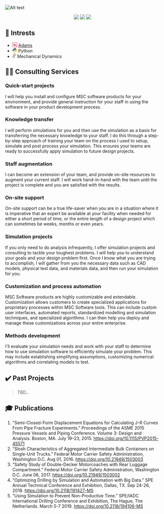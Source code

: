 
![Alt text](videos/crankshaft_cropped.gif) 

    

<div align="center">

[![](https://img.shields.io/badge/Connect-blue?logo=linkedin)](https://www.linkedin.com/in/bjthornton/) 
[![](https://img.shields.io/badge/Follow-gray?logo=github)](https://github.com/bthornton191)
[![](https://custom-icon-badges.demolab.com/badge/Contact-teal?logo=mail)](mailto:ben.thornton@hexagon.com)
</div>

## :brain: Intrests
* <img src="images/adams.png" alt="adams" height="15"/> [Adams](https://hexagon.com/products/product-groups/computer-aided-engineering-software/adams)
* <img src="images/python.png" alt="python" height="15"/> Python
* <img src="images/gears.png" alt="gears" height="15"/> Mechanical Dynamics

## :man_technologist: Consulting Services
### Quick-start projects
I will help you install and configure MSC software products for your environment, and provide general instruction for your staff in using the 
software in your product development process.

### Knowledge transfer
I will perform simulations for you and then use the simulation as a basis for transferring the necessary 
knowledge to your staff. I do this through a step-by-step approach of training your team on the process I used to setup, simulate and 
post process your simulation. This ensures your teams are ready to successfully apply simulation to future design projects.

### Staff augmentation
I can become an extension of your team, and provide on-site resources to augment your current staff. 
I will work hand-in-hand with the team until the project is complete and
you are satisfied with the results.

### On-site support
On-site support can be a true life-saver when you are in a situation where it is imperative that an expert be available at your 
facility when needed for either a short period of time, or the entire length of a design project which can sometimes be weeks, 
months or even years.

### Simulation projects
If you only need to do analysis infrequently, I offer simulation projects and consulting to 
tackle your toughest problems. I will help you to understand your goals and your design problem first. 
Once I know what you are trying to accomplish, I will gather from you the necessary data such as CAD models, physical test 
data, and materials data, and then run your simulation for you.

### Customization and process automation
MSC Software products are highly customizable and extendable. Customization allows customers to create specialized applications 
for proprietary processes within MSC Software tools. This can include custom user interfaces, automated reports, standardized 
modelling and simulation techniques, and specialized algorithms. I can then help you deploy and manage these customizations 
across your entire enterprise.

### Methods development
I'll evaluate your simulation needs and work with your staff to determine how to use simulation 
software to efficiently simulate your problem. This may include establishing simplifying assumptions, customizing numerical algorithms and correlating models to test.

## :heavy_check_mark: Past Projects
> TBD...

<!-- 
## About Adams
The gold standard in multibody dynamics simulation. Read more at [hexagon.com](https://hexagon.com/products/product-groups/computer-aided-engineering-software/adams)
 -->

<!---
bthornton191/bthornton191 is a ✨ special ✨ repository because its `README.md` (this file) appears on your GitHub profile.
You can click the Preview link to take a look at your changes.
--->

## :mortar_board: Publications

1.	"Semi-Closed-Form Displacement Equations for Calculating J-R Curves From Pipe Fracture Experiments." Proceedings of the ASME 2015 Pressure Vessels and Piping Conference. Volume 3: Design and Analysis. Boston, MA. July 19–23, 2015. https://doi.org/10.1115/PVP2015-45571
2.	“Slosh Characteristics of Aggregated Intermediate Bulk Containers on Single-Unit Trucks.” Federal Motor Carrier Safety Administration, Washington D.C. Aug 01, 2016. https://doi.org/10.21949/1503003
3.	“Safety Study of Double-Decker Motorcoaches with Rear Luggage Compartment.” Federal Motor Carrier Safety Administration, Washington D.C. June 06, 2017. https://doi.org/10.21949/1503002 
4.	“Optimizing Drilling by Simulation and Automation with Big Data.” SPE Annual Technical Conference and Exhibition, Dallas, TX. Sep 24-26, 2018. https://doi.org/10.2118/191427-MS 
5.	“Using Simulation to Prevent Non-Productive Time.” SPE/IADC International Drilling Conference and Exhibition, The Hague, The Netherlands. March 5-7 2019. https://doi.org/10.2118/194106-MS 
